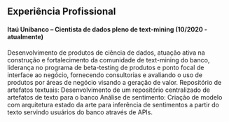 ## Experiência Profissional

#### Itaú Unibanco – Cientista de dados pleno de text-mining (10/2020 - atualmente)
Desenvolvimento de produtos de ciência de dados, atuação ativa na construção e
fortalecimento da comunidade de text-mining do banco, liderança no programa de
beta-testing de produtos e ponto focal de interface ao negócio, fornecendo consultorias e
avaliando o uso de produtos por áreas de negócio visando a geração de valor.
Repositório de artefatos textuais: Desenvolvimento de um repositório centralizado de
artefatos de texto para o banco
Análise de sentimento: Criação de modelo com arquitetura estado da arte para inferência
de sentimentos a partir do texto servindo usuários do banco através de APIs.
